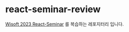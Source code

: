 # react-seminar-review

<a href="https://wisoft.notion.site/React-6cbea2a2c14547ce9d9fb43cdb245d82?pvs=4">Wisoft 2023 React-Seminar</a> 를 복습하는 레포지터리 입니다.
